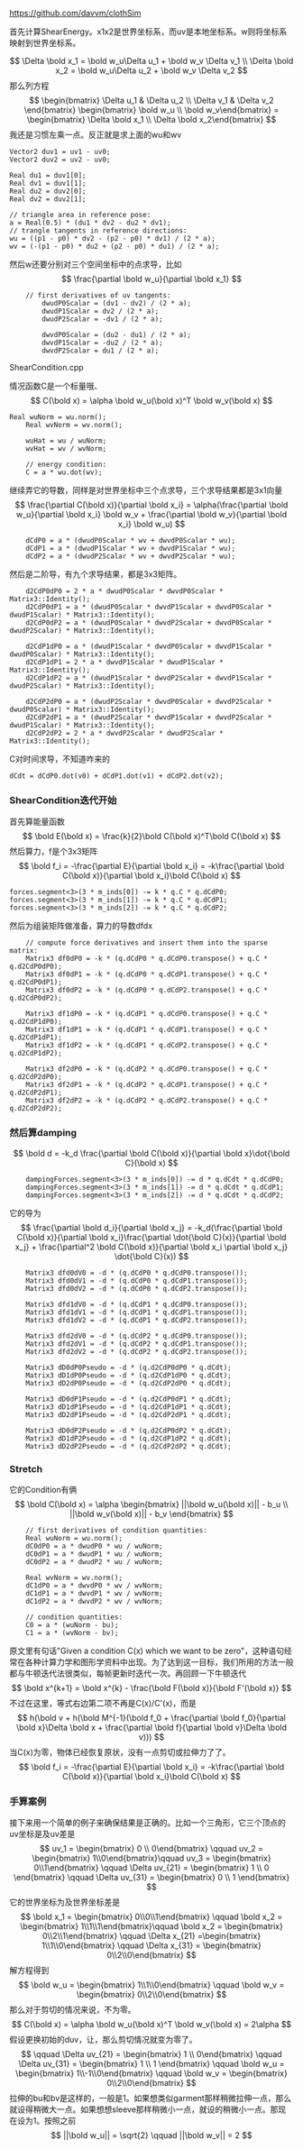 https://github.com/davvm/clothSim

首先计算ShearEnergy。x1x2是世界坐标系，而uv是本地坐标系。w则将坐标系映射到世界坐标系。


$$
\Delta \bold x_1 = \bold w_u\Delta u_1 + \bold w_v \Delta v_1 \\
\Delta \bold x_2 = \bold w_u\Delta u_2 + \bold w_v \Delta v_2
$$
那么列方程
$$
\begin{bmatrix} \Delta u_1 & \Delta u_2 \\ \Delta v_1 & \Delta v_2 \end{bmatrix} \begin{bmatrix} \bold w_u \\ \bold w_v\end{bmatrix} = \begin{bmatrix} \Delta \bold x_1 \\ \Delta \bold x_2\end{bmatrix}
$$
我还是习惯左乘一点。反正就是求上面的wu和wv

```
Vector2 duv1 = uv1 - uv0; 
Vector2 duv2 = uv2 - uv0; 

Real du1 = duv1[0]; 
Real dv1 = duv1[1];
Real du2 = duv2[0];
Real dv2 = duv2[1];

// triangle area in reference pose:
a = Real(0.5) * (du1 * dv2 - du2 * dv1);
// trangle tangents in reference directions:
wu = ((p1 - p0) * dv2 - (p2 - p0) * dv1) / (2 * a);
wv = (-(p1 - p0) * du2 + (p2 - p0) * du1) / (2 * a);
```

然后w还要分别对三个空间坐标中的点求导，比如
$$
\frac{\partial \bold w_u}{\partial \bold x_1}
$$

```
	// first derivatives of uv tangents:
		dwudP0Scalar = (dv1 - dv2) / (2 * a);
		dwudP1Scalar = dv2 / (2 * a);
		dwudP2Scalar = -dv1 / (2 * a);

		dwvdP0Scalar = (du2 - du1) / (2 * a);
		dwvdP1Scalar = -du2 / (2 * a);
		dwvdP2Scalar = du1 / (2 * a);
```

ShearCondition.cpp

情况函数C是一个标量哦、
$$
C(\bold x) = \alpha \bold w_u(\bold x)^T \bold w_v(\bold x)
$$

```
Real wuNorm = wu.norm();
	Real wvNorm = wv.norm();

	wuHat = wu / wuNorm;
	wvHat = wv / wvNorm;

	// energy condition:
	C = a * wu.dot(wv);
```

继续弄它的导数，同样是对世界坐标中三个点求导，三个求导结果都是3x1向量
$$
\frac{\partial C(\bold x)}{\partial \bold x_i} = \alpha(\frac{\partial \bold w_u}{\partial \bold x_i} \bold w_v + \frac{\partial \bold w_v}{\partial \bold x_i} \bold w_u)
$$

```
	dCdP0 = a * (dwudP0Scalar * wv + dwvdP0Scalar * wu);
	dCdP1 = a * (dwudP1Scalar * wv + dwvdP1Scalar * wu);
	dCdP2 = a * (dwudP2Scalar * wv + dwvdP2Scalar * wu);
```

然后是二阶导，有九个求导结果，都是3x3矩阵。

```
	d2CdP0dP0 = 2 * a * dwudP0Scalar * dwvdP0Scalar * Matrix3::Identity();
	d2CdP0dP1 = a * (dwudP0Scalar * dwvdP1Scalar + dwvdP0Scalar * dwudP1Scalar) * Matrix3::Identity();
	d2CdP0dP2 = a * (dwudP0Scalar * dwvdP2Scalar + dwvdP0Scalar * dwudP2Scalar) * Matrix3::Identity();

	d2CdP1dP0 = a * (dwudP1Scalar * dwvdP0Scalar + dwvdP1Scalar * dwudP0Scalar) * Matrix3::Identity();
	d2CdP1dP1 = 2 * a * dwvdP1Scalar * dwudP1Scalar * Matrix3::Identity();
	d2CdP1dP2 = a * (dwudP1Scalar * dwvdP2Scalar + dwvdP1Scalar * dwudP2Scalar) * Matrix3::Identity();

	d2CdP2dP0 = a * (dwudP2Scalar * dwvdP0Scalar + dwvdP2Scalar * dwudP0Scalar) * Matrix3::Identity();
	d2CdP2dP1 = a * (dwudP2Scalar * dwvdP1Scalar + dwvdP2Scalar * dwudP1Scalar) * Matrix3::Identity();
	d2CdP2dP2 = 2 * a * dwvdP2Scalar * dwudP2Scalar * Matrix3::Identity();
```

C对时间求导，不知道咋来的

```
dCdt = dCdP0.dot(v0) + dCdP1.dot(v1) + dCdP2.dot(v2);
```

### ShearCondition迭代开始

首先算能量函数
$$
\bold E(\bold x) = \frac{k}{2}\bold C(\bold x)^T\bold C(\bold x)
$$
然后算力，f是个3x3矩阵
$$
\bold f_i = -\frac{\partial E}{\partial \bold x_i} = -k\frac{\partial \bold C(\bold x)}{\partial \bold x_i}\bold C(\bold x)
$$

```
forces.segment<3>(3 * m_inds[0]) -= k * q.C * q.dCdP0;
forces.segment<3>(3 * m_inds[1]) -= k * q.C * q.dCdP1;
forces.segment<3>(3 * m_inds[2]) -= k * q.C * q.dCdP2;
```

然后为组装矩阵做准备，算力的导数dfdx

```
	// compute force derivatives and insert them into the sparse matrix:
	Matrix3 df0dP0 = -k * (q.dCdP0 * q.dCdP0.transpose() + q.C * q.d2CdP0dP0);
	Matrix3 df0dP1 = -k * (q.dCdP0 * q.dCdP1.transpose() + q.C * q.d2CdP0dP1);
	Matrix3 df0dP2 = -k * (q.dCdP0 * q.dCdP2.transpose() + q.C * q.d2CdP0dP2);

	Matrix3 df1dP0 = -k * (q.dCdP1 * q.dCdP0.transpose() + q.C * q.d2CdP1dP0);
	Matrix3 df1dP1 = -k * (q.dCdP1 * q.dCdP1.transpose() + q.C * q.d2CdP1dP1);
	Matrix3 df1dP2 = -k * (q.dCdP1 * q.dCdP2.transpose() + q.C * q.d2CdP1dP2);

	Matrix3 df2dP0 = -k * (q.dCdP2 * q.dCdP0.transpose() + q.C * q.d2CdP2dP0);
	Matrix3 df2dP1 = -k * (q.dCdP2 * q.dCdP1.transpose() + q.C * q.d2CdP2dP1);
	Matrix3 df2dP2 = -k * (q.dCdP2 * q.dCdP2.transpose() + q.C * q.d2CdP2dP2);
```

### 然后算damping

$$
\bold d = -k_d \frac{\partial \bold C(\bold x)}{\partial \bold x}\dot{\bold C}(\bold x)
$$

```
	dampingForces.segment<3>(3 * m_inds[0]) -= d * q.dCdt * q.dCdP0;
	dampingForces.segment<3>(3 * m_inds[1]) -= d * q.dCdt * q.dCdP1;
	dampingForces.segment<3>(3 * m_inds[2]) -= d * q.dCdt * q.dCdP2;
```

它的导为
$$
\frac{\partial \bold d_i}{\partial \bold x_j} = -k_d(\frac{\partial \bold C(\bold x)}{\partial \bold x_i}\frac{\partial \dot{\bold C}(x)}{\partial \bold x_j} + \frac{\partial^2 \bold C(\bold x)}{\partial \bold x_i \partial \bold x_j} \dot{\bold C}(x))
$$

```
	Matrix3 dfd0dV0 = -d * (q.dCdP0 * q.dCdP0.transpose());
	Matrix3 dfd0dV1 = -d * (q.dCdP0 * q.dCdP1.transpose());
	Matrix3 dfd0dV2 = -d * (q.dCdP0 * q.dCdP2.transpose());

	Matrix3 dfd1dV0 = -d * (q.dCdP1 * q.dCdP0.transpose());
	Matrix3 dfd1dV1 = -d * (q.dCdP1 * q.dCdP1.transpose());
	Matrix3 dfd1dV2 = -d * (q.dCdP1 * q.dCdP2.transpose());

	Matrix3 dfd2dV0 = -d * (q.dCdP2 * q.dCdP0.transpose());
	Matrix3 dfd2dV1 = -d * (q.dCdP2 * q.dCdP1.transpose());
	Matrix3 dfd2dV2 = -d * (q.dCdP2 * q.dCdP2.transpose());
	
	Matrix3 dD0dP0Pseudo = -d * (q.d2CdP0dP0 * q.dCdt);
	Matrix3 dD1dP0Pseudo = -d * (q.d2CdP1dP0 * q.dCdt);
	Matrix3 dD2dP0Pseudo = -d * (q.d2CdP2dP0 * q.dCdt);

	Matrix3 dD0dP1Pseudo = -d * (q.d2CdP0dP1 * q.dCdt);
	Matrix3 dD1dP1Pseudo = -d * (q.d2CdP1dP1 * q.dCdt);
	Matrix3 dD2dP1Pseudo = -d * (q.d2CdP2dP1 * q.dCdt);

	Matrix3 dD0dP2Pseudo = -d * (q.d2CdP0dP2 * q.dCdt);
	Matrix3 dD1dP2Pseudo = -d * (q.d2CdP1dP2 * q.dCdt);
	Matrix3 dD2dP2Pseudo = -d * (q.d2CdP2dP2 * q.dCdt);
```

### Stretch

它的Condition有俩
$$
\bold C(\bold x) = \alpha \begin{bmatrix} ||\bold w_u(\bold x)|| - b_u \\ ||\bold w_v(\bold x)|| - b_v \end{bmatrix}
$$

```
	// first derivatives of condition quantities:
	Real wuNorm = wu.norm();
	dC0dP0 = a * dwudP0 * wu / wuNorm;
	dC0dP1 = a * dwudP1 * wu / wuNorm;
	dC0dP2 = a * dwudP2 * wu / wuNorm;

	Real wvNorm = wv.norm();
	dC1dP0 = a * dwvdP0 * wv / wvNorm;
	dC1dP1 = a * dwvdP1 * wv / wvNorm;
	dC1dP2 = a * dwvdP2 * wv / wvNorm;

	// condition quantities:
	C0 = a * (wuNorm - bu);
	C1 = a * (wvNorm - bv);
```

原文里有句话"Given a condition C(x) which we want to be zero"，这种语句经常在各种计算力学和图形学资料中出现。为了达到这一目标，我们所用的方法一般都与牛顿迭代法很类似，每帧更新时迭代一次。再回顾一下牛顿迭代
$$
\bold x^{k+1} = \bold x^{k} - \frac{\bold F(\bold x)}{\bold F'(\bold x)}
$$
不过在这里，等式右边第二项不再是C(x)/C'(x)，而是
$$
h(\bold v + h(\bold M^{-1}(\bold f_0 + \frac{\partial \bold f_0}{\partial \bold x}\Delta \bold x + \frac{\partial \bold f}{\partial \bold v}\Delta \bold v))) 
$$
当C(x)为零，物体已经恢复原状，没有一点剪切或拉伸力了了。
$$
\bold f_i = -\frac{\partial E}{\partial \bold x_i} = -k\frac{\partial \bold C(\bold x)}{\partial \bold x_i}\bold C(\bold x)
$$

### 手算案例

接下来用一个简单的例子来确保结果是正确的。比如一个三角形，它三个顶点的uv坐标是及uv差是
$$
uv_1 = \begin{bmatrix} 0 \\ 0\end{bmatrix} \qquad uv_2 = \begin{bmatrix} 1\\0\end{bmatrix}\qquad uv_3 = \begin{bmatrix} 0\\1\end{bmatrix} \qquad \Delta uv_{21} = \begin{bmatrix} 1 \\ 0 \end{bmatrix} \qquad \Delta uv_{31} = \begin{bmatrix} 0 \\ 1 \end{bmatrix}
$$
它的世界坐标为及世界坐标差是
$$
\bold x_1 = \begin{bmatrix} 0\\0\\1\end{bmatrix} \qquad \bold x_2 = \begin{bmatrix} 1\\1\\1\end{bmatrix}\qquad \bold x_2 = \begin{bmatrix} 0\\2\\1\end{bmatrix}  \qquad \Delta x_{21} =\begin{bmatrix} 1\\1\\0\end{bmatrix} \qquad \Delta x_{31} = \begin{bmatrix} 0\\2\\0\end{bmatrix}
$$
解方程得到
$$
\bold w_u = \begin{bmatrix} 1\\1\\0\end{bmatrix} \qquad \bold w_v = \begin{bmatrix} 0\\2\\0\end{bmatrix}
$$
那么对于剪切的情况来说，不为零。
$$
C(\bold x) = \alpha \bold w_u(\bold x)^T \bold w_v(\bold x) = 2\alpha
$$
假设更换初始的duv，让，那么剪切情况就变为零了。
$$
\qquad \Delta uv_{21} = \begin{bmatrix} 1 \\ 0\end{bmatrix} \qquad \Delta uv_{31} = \begin{bmatrix} 1 \\ 1 \end{bmatrix} \qquad \bold w_u = \begin{bmatrix} 1\\-1\\0\end{bmatrix} \qquad \bold w_v = \begin{bmatrix} 0\\2\\0\end{bmatrix}
$$
拉伸的bu和bv是这样的，一般是1。如果想类似garment那样稍微拉伸一点，那么就设得稍微大一点。如果想想sleeve那样稍微小一点，就设的稍微小一点。那现在设为1。按照之前
$$
||\bold w_u|| = \sqrt{2} \qquad ||\bold w_v|| = 2
$$


### 